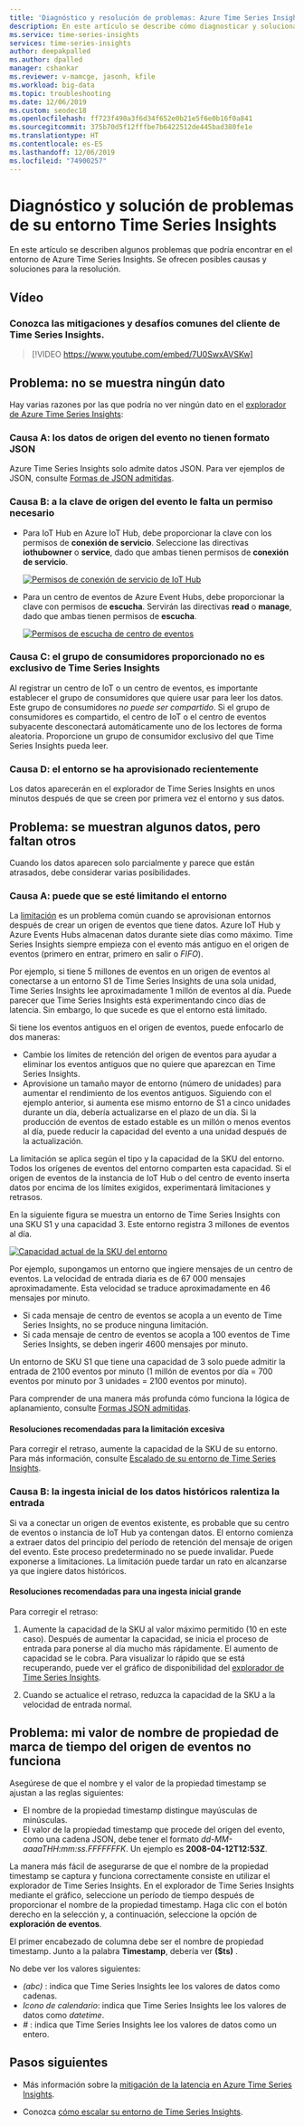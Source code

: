 ```yaml
---
title: 'Diagnóstico y resolución de problemas: Azure Time Series Insights | Microsoft Docs'
description: En este artículo se describe cómo diagnosticar y solucionar problemas comunes en el entorno de Azure Time Series Insights.
ms.service: time-series-insights
services: time-series-insights
author: deepakpalled
ms.author: dpalled
manager: cshankar
ms.reviewer: v-mamcge, jasonh, kfile
ms.workload: big-data
ms.topic: troubleshooting
ms.date: 12/06/2019
ms.custom: seodec18
ms.openlocfilehash: ff723f490a3f6d34f652e0b21e5f6e0b16f0a841
ms.sourcegitcommit: 375b70d5f12fffbe7b6422512de445bad380fe1e
ms.translationtype: HT
ms.contentlocale: es-ES
ms.lasthandoff: 12/06/2019
ms.locfileid: "74900257"
---
```

# <a name="diagnose-and-solve-issues-in-your-time-series-insights-environment"></a>Diagnóstico y solución de problemas de su entorno Time Series Insights

En este artículo se describen algunos problemas que podría encontrar en el entorno de Azure Time Series Insights. Se ofrecen posibles causas y soluciones para la resolución.

## <a name="video"></a>Vídeo

### <a name="learn-about-common-time-series-insights-customer-challenges-and-mitigationsbr"></a>Conozca las mitigaciones y desafíos comunes del cliente de Time Series Insights.</br>

> [!VIDEO https://www.youtube.com/embed/7U0SwxAVSKw]

## <a name="problem-no-data-is-shown"></a>Problema: no se muestra ningún dato

Hay varias razones por las que podría no ver ningún dato en el [explorador de Azure Time Series Insights](https://insights.timeseries.azure.com):

### <a name="cause-a-event-source-data-isnt-in-json-format"></a>Causa A: los datos de origen del evento no tienen formato JSON

Azure Time Series Insights solo admite datos JSON. Para ver ejemplos de JSON, consulte [Formas de JSON admitidas](./how-to-shape-query-json.md).

### <a name="cause-b-the-event-source-key-is-missing-a-required-permission"></a>Causa B: a la clave de origen del evento le falta un permiso necesario

* Para IoT Hub en Azure IoT Hub, debe proporcionar la clave con los permisos de **conexión de servicio**. Seleccione las directivas **iothubowner** o **service**, dado que ambas tienen permisos de **conexión de servicio**.

   [![Permisos de conexión de servicio de IoT Hub](media/diagnose-and-solve-problems/iothub-serviceconnect-permissions.png)](media/diagnose-and-solve-problems/iothub-serviceconnect-permissions.png#lightbox)

* Para un centro de eventos de Azure Event Hubs, debe proporcionar la clave con permisos de **escucha**. Servirán las directivas **read** o **manage**, dado que ambas tienen permisos de **escucha**.

   [![Permisos de escucha de centro de eventos](media/diagnose-and-solve-problems/eventhub-listen-permissions.png)](media/diagnose-and-solve-problems/eventhub-listen-permissions.png#lightbox)

### <a name="cause-c-the-consumer-group-provided-isnt-exclusive-to-time-series-insights"></a>Causa C: el grupo de consumidores proporcionado no es exclusivo de Time Series Insights

Al registrar un centro de IoT o un centro de eventos, es importante establecer el grupo de consumidores que quiere usar para leer los datos. Este grupo de consumidores *no puede ser compartido*. Si el grupo de consumidores es compartido, el centro de IoT o el centro de eventos subyacente desconectará automáticamente uno de los lectores de forma aleatoria. Proporcione un grupo de consumidor exclusivo del que Time Series Insights pueda leer.

### <a name="cause-d-the-environment-has-just-been-provisioned"></a>Causa D: el entorno se ha aprovisionado recientemente

Los datos aparecerán en el explorador de Time Series Insights en unos minutos después de que se creen por primera vez el entorno y sus datos.

## <a name="problem-some-data-is-shown-but-data-is-missing"></a>Problema: se muestran algunos datos, pero faltan otros

Cuando los datos aparecen solo parcialmente y parece que están atrasados, debe considerar varias posibilidades.

### <a name="cause-a-your-environment-is-being-throttled"></a>Causa A: puede que se esté limitando el entorno

La [limitación](time-series-insights-environment-mitigate-latency.md) es un problema común cuando se aprovisionan entornos después de crear un origen de eventos que tiene datos. Azure IoT Hub y Azure Events Hubs almacenan datos durante siete días como máximo. Time Series Insights siempre empieza con el evento más antiguo en el origen de eventos (primero en entrar, primero en salir o *FIFO*).

Por ejemplo, si tiene 5 millones de eventos en un origen de eventos al conectarse a un entorno S1 de Time Series Insights de una sola unidad, Time Series Insights lee aproximadamente 1 millón de eventos al día. Puede parecer que Time Series Insights está experimentando cinco días de latencia. Sin embargo, lo que sucede es que el entorno está limitado.

Si tiene los eventos antiguos en el origen de eventos, puede enfocarlo de dos maneras:

- Cambie los límites de retención del origen de eventos para ayudar a eliminar los eventos antiguos que no quiere que aparezcan en Time Series Insights.
- Aprovisione un tamaño mayor de entorno (número de unidades) para aumentar el rendimiento de los eventos antiguos. Siguiendo con el ejemplo anterior, si aumenta ese mismo entorno de S1 a cinco unidades durante un día, debería actualizarse en el plazo de un día. Si la producción de eventos de estado estable es un millón o menos eventos al día, puede reducir la capacidad del evento a una unidad después de la actualización.

La limitación se aplica según el tipo y la capacidad de la SKU del entorno. Todos los orígenes de eventos del entorno comparten esta capacidad. Si el origen de eventos de la instancia de IoT Hub o del centro de evento inserta datos por encima de los límites exigidos, experimentará limitaciones y retrasos.

En la siguiente figura se muestra un entorno de Time Series Insights con una SKU S1 y una capacidad 3. Este entorno registra 3 millones de eventos al día.

[![Capacidad actual de la SKU del entorno](media/diagnose-and-solve-problems/environment-sku-current-capacity.png)](media/diagnose-and-solve-problems/environment-sku-current-capacity.png#lightbox)

Por ejemplo, supongamos un entorno que ingiere mensajes de un centro de eventos. La velocidad de entrada diaria es de 67 000 mensajes aproximadamente. Esta velocidad se traduce aproximadamente en 46 mensajes por minuto. 

* Si cada mensaje de centro de eventos se acopla a un evento de Time Series Insights, no se produce ninguna limitación. 
* Si cada mensaje de centro de eventos se acopla a 100 eventos de Time Series Insights, se deben ingerir 4600 mensajes por minuto. 

Un entorno de SKU S1 que tiene una capacidad de 3 solo puede admitir la entrada de 2100 eventos por minuto (1 millón de eventos por día = 700 eventos por minuto por 3 unidades = 2100 eventos por minuto). 

Para comprender de una manera más profunda cómo funciona la lógica de aplanamiento, consulte [Formas JSON admitidas](./how-to-shape-query-json.md).

#### <a name="recommended-resolutions-for-excessive-throttling"></a>Resoluciones recomendadas para la limitación excesiva

Para corregir el retraso, aumente la capacidad de la SKU de su entorno. Para más información, consulte [Escalado de su entorno de Time Series Insights](time-series-insights-how-to-scale-your-environment.md).

### <a name="cause-b-initial-ingestion-of-historical-data-slows-ingress"></a>Causa B: la ingesta inicial de los datos históricos ralentiza la entrada

Si va a conectar un origen de eventos existente, es probable que su centro de eventos o instancia de IoT Hub ya contengan datos. El entorno comienza a extraer datos del principio del período de retención del mensaje de origen del evento. Este proceso predeterminado no se puede invalidar. Puede exponerse a limitaciones. La limitación puede tardar un rato en alcanzarse ya que ingiere datos históricos.

#### <a name="recommended-resolutions-for-large-initial-ingestion"></a>Resoluciones recomendadas para una ingesta inicial grande

Para corregir el retraso:

1. Aumente la capacidad de la SKU al valor máximo permitido (10 en este caso). Después de aumentar la capacidad, se inicia el proceso de entrada para ponerse al día mucho más rápidamente. El aumento de capacidad se le cobra. Para visualizar lo rápido que se está recuperando, puede ver el gráfico de disponibilidad del [explorador de Time Series Insights](https://insights.timeseries.azure.com).

2. Cuando se actualice el retraso, reduzca la capacidad de la SKU a la velocidad de entrada normal.

## <a name="problem-my-event-sources-timestamp-property-name-setting-doesnt-work"></a>Problema: mi valor de nombre de propiedad de marca de tiempo del origen de eventos no funciona

Asegúrese de que el nombre y el valor de la propiedad timestamp se ajustan a las reglas siguientes:

* El nombre de la propiedad timestamp distingue mayúsculas de minúsculas.
* El valor de la propiedad timestamp que procede del origen del evento, como una cadena JSON, debe tener el formato _dd-MM-aaaaTHH:mm:ss.FFFFFFFK_. Un ejemplo es **2008-04-12T12:53Z**.

La manera más fácil de asegurarse de que el nombre de la propiedad timestamp se captura y funciona correctamente consiste en utilizar el explorador de Time Series Insights. En el explorador de Time Series Insights mediante el gráfico, seleccione un período de tiempo después de proporcionar el nombre de la propiedad timestamp. Haga clic con el botón derecho en la selección y, a continuación, seleccione la opción de **exploración de eventos**.

El primer encabezado de columna debe ser el nombre de propiedad timestamp. Junto a la palabra **Timestamp**, debería ver **($ts)** .

No debe ver los valores siguientes:

- *(abc)* : indica que Time Series Insights lee los valores de datos como cadenas.
- *Icono de calendario*: indica que Time Series Insights lee los valores de datos como *datetime*.
- *#* : indica que Time Series Insights lee los valores de datos como un entero.

## <a name="next-steps"></a>Pasos siguientes

- Más información sobre la [mitigación de la latencia en Azure Time Series Insights](time-series-insights-environment-mitigate-latency.md).

- Conozca [cómo escalar su entorno de Time Series Insights](time-series-insights-how-to-scale-your-environment.md).